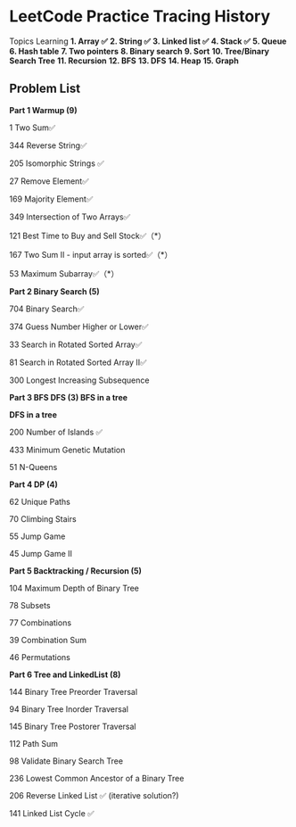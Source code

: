 # LeetCode Practice Tracing History

Topics Learning
**1. Array ✅**
**2. String ✅**
**3. Linked list ✅**
**4. Stack ✅**
**5. Queue**
**6. Hash table**
**7. Two pointers**
**8. Binary search**
**9. Sort**
**10. Tree/Binary Search Tree**
**11. Recursion**
**12. BFS**
**13. DFS**
**14. Heap**
**15. Graph**

## Problem List

**Part 1 Warmup (9)**

1 Two Sum✅

344 Reverse String✅

205 Isomorphic Strings ✅

27 Remove Element✅

169 Majority Element✅

349 Intersection of Two Arrays✅

121 Best Time to Buy and Sell Stock✅（*）

167 Two Sum II - input array is sorted✅（*）

53 Maximum Subarray✅（*）

**Part 2 Binary Search (5)**

704 Binary Search✅

374 Guess Number Higher or Lower✅

33 Search in Rotated Sorted Array✅

81 Search in Rotated Sorted Array II✅

300 Longest Increasing Subsequence

**Part 3 BFS DFS (3)
BFS in a tree**

**DFS in a tree**

200 Number of Islands ✅

433 Minimum Genetic Mutation

51 N-Queens

**Part 4 DP (4)**

62 Unique Paths

70 Climbing Stairs

55 Jump Game

45 Jump Game II

**Part 5 Backtracking / Recursion (5)**

104 Maximum Depth of Binary Tree

78 Subsets

77 Combinations

39 Combination Sum

46 Permutations

**Part 6 Tree and LinkedList (8)**

144 Binary Tree Preorder Traversal

94 Binary Tree Inorder Traversal

145 Binary Tree Postorer Traversal

112 Path Sum

98 Validate Binary Search Tree

236 Lowest Common Ancestor of a Binary Tree

206 Reverse Linked List ✅ (iterative solution?)

141 Linked List Cycle ✅
